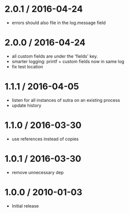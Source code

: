 
2.0.1 / 2016-04-24
==================

  * errors should also file in the log.message field

2.0.0 / 2016-04-24
==================

  * all custom fields are under the 'fields' key.
  * smarter logging: printf + custom fields now in same log
  * fix test location

1.1.1 / 2016-04-05
==================

  * listen for all instances of sutra on an existing process
  * update history

1.1.0 / 2016-03-30
==================

* use references instead of copies

1.0.1 / 2016-03-30
==================

  * remove unnecessary dep

1.0.0 / 2010-01-03
==================

  * Initial release
